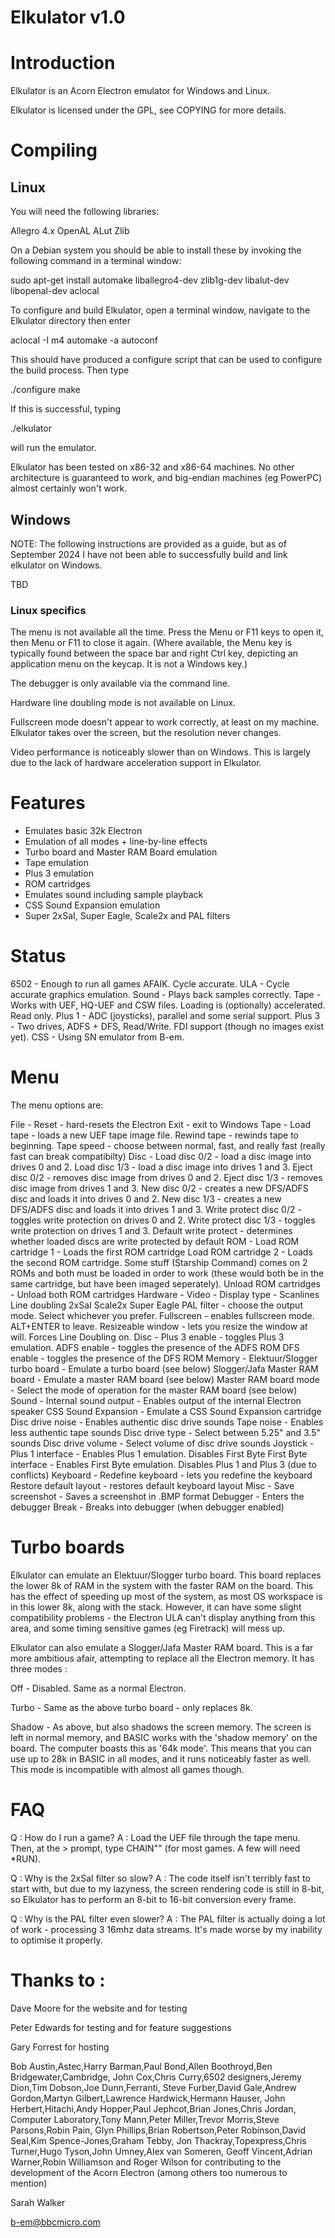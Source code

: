 # Elkulator v1.0

Introduction
============

Elkulator is an Acorn Electron emulator for Windows and Linux.

Elkulator is licensed under the GPL, see COPYING for more details.


# Compiling
## Linux

You will need the following libraries:

Allegro 4.x
OpenAL
ALut
Zlib

On a Debian system you should be able to install these by invoking the
following command in a terminal window:

  sudo apt-get install automake liballegro4-dev zlib1g-dev libalut-dev libopenal-dev aclocal

To configure and build Elkulator, open a terminal window, navigate to the
Elkulator directory then enter

  aclocal -I m4
  automake -a
  autoconf

This should have produced a configure script that can be used to configure
the build process. Then type

  ./configure
  make

If this is successful, typing

  ./elkulator

will run the emulator.

Elkulator has been tested on x86-32 and x86-64 machines. No other architecture
is guaranteed to work, and big-endian machines (eg PowerPC) almost certainly
won't work.

## Windows

NOTE: The following instructions are provided as a guide, but as of September
      2024 I have not been able to successfully build and link elkulator on 
      Windows.

TBD


### Linux specifics

The menu is not available all the time. Press the Menu or F11 keys to open it,
then Menu or F11 to close it again. (Where available, the Menu key is
typically found between the space bar and right Ctrl key, depicting an
application menu on the keycap. It is not a Windows key.)

The debugger is only available via the command line.

Hardware line doubling mode is not available on Linux.

Fullscreen mode doesn't appear to work correctly, at least on my machine.
Elkulator takes over the screen, but the resolution never changes.

Video performance is noticeably slower than on Windows. This is largely due to
the lack of hardware acceleration support in Elkulator.


Features
========

- Emulates basic 32k Electron
- Emulation of all modes + line-by-line effects
- Turbo board and Master RAM Board emulation
- Tape emulation
- Plus 3 emulation
- ROM cartridges
- Emulates sound including sample playback
- CSS Sound Expansion emulation
- Super 2xSaI, Super Eagle, Scale2x and PAL filters


Status
======

6502   - Enough to run all games AFAIK. Cycle accurate.
ULA    - Cycle accurate graphics emulation.
Sound  - Plays back samples correctly.
Tape   - Works with UEF, HQ-UEF and CSW files. Loading is (optionally) accelerated. Read only.
Plus 1 - ADC (joysticks), parallel and some serial support.
Plus 3 - Two drives, ADFS + DFS, Read/Write. FDI support (though no images exist yet).
CSS    - Using SN emulator from B-em.


Menu
====

The menu options are:

File -
    Reset         - hard-resets the Electron
    Exit          - exit to Windows
Tape -
    Load tape   - loads a new UEF tape image file.
    Rewind tape - rewinds tape to beginning.
    Tape speed - choose between normal, fast, and really fast (really fast can break compatibilty)
Disc -
    Load disc 0/2          - load a disc image into drives 0 and 2.
    Load disc 1/3          - load a disc image into drives 1 and 3.
    Eject disc 0/2         - removes disc image from drives 0 and 2.
    Eject disc 1/3         - removes disc image from drives 1 and 3.
    New disc 0/2   	   - creates a new DFS/ADFS disc and loads it into drives 0 and 2.
    New disc 1/3           - creates a new DFS/ADFS disc and loads it into drives 1 and 3.
    Write protect disc 0/2 - toggles write protection on drives 0 and 2.
    Write protect disc 1/3 - toggles write protection on drives 1 and 3.
    Default write protect  - determines whether loaded discs are write protected by default
ROM - 
    Load ROM cartridge 1 - Loads the first ROM cartridge
    Load ROM cartridge 2 - Loads the second ROM cartridge. Some stuff (Starship Command) comes on 2
                           ROMs and both must be loaded in order to work (these would both be in the
			   same cartridge, but have been imaged seperately).
    Unload ROM cartridges - Unload both ROM cartridges
Hardware - 
    Video -
        Display type - Scanlines
		       Line doubling
		       2xSaI
		       Scale2x
		       Super Eagle
		       PAL filter - choose the output mode. Select whichever you prefer.
	Fullscreen - enables fullscreen mode. ALT+ENTER to leave.
	Resizeable window - lets you resize the window at will. Forces Line Doubling on.
    Disc - Plus 3 enable - toggles Plus 3 emulation.
	   ADFS enable   - toggles the presence of the ADFS ROM
	   DFS enable    - toggles the presence of the DFS ROM
    Memory -
	   Elektuur/Slogger turbo board - Emulate a turbo board (see below)
	   Slogger/Jafa Master RAM board - Emulate a master RAM board (see below)
	   Master RAM board mode - Select the mode of operation for the master RAM board (see below)
    Sound -
	   Internal sound output - Enables output of the internal Electron speaker
	   CSS Sound Expansion - Emulate a CSS Sound Expansion cartridge
	   Disc drive noise - Enables authentic disc drive sounds
	   Tape noise       - Enables less authentic tape sounds
	   Disc drive type - Select between 5.25" and 3.5" sounds
	   Disc drive volume - Select volume of disc drive sounds
    Joystick -
	   Plus 1 interface - Enables Plus 1 emulation. Disables First Byte
	   First Byte interface - Enables First Byte emulation. Disables Plus 1 and Plus 3 (due to
 				  conflicts)
    Keyboard -
	   Redefine keyboard - lets you redefine the keyboard
           Restore default layout - restores default keyboard layout
Misc -
    Save screenshot - Saves a screenshot in .BMP format
    Debugger - Enters the debugger
    Break - Breaks into debugger (when debugger enabled)


Turbo boards
============

Elkulator can emulate an Elektuur/Slogger turbo board. This board replaces the lower
8k of RAM in the system with the faster RAM on the board. This has the effect of speeding
up most of the system, as most OS workspace is in this lower 8k, along with the stack.
However, it can have some slight compatibility problems - the Electron ULA can't display 
anything from this area, and some timing sensitive games (eg Firetrack) will mess up.

Elkulator can also emulate a Slogger/Jafa Master RAM board. This is a far more ambitious
afair, attempting to replace all the Electron memory. It has three modes :

Off - Disabled. Same as a normal Electron.

Turbo - Same as the above turbo board - only replaces 8k.

Shadow - As above, but also shadows the screen memory. The screen is left in normal memory,
         and BASIC works with the 'shadow memory' on the board. The computer boasts this as
         '64k mode'. This means that you can use up to 28k in BASIC in all modes, and it runs
         noticeably faster as well. This mode is incompatible with almost all games though.


FAQ
===

Q : How do I run a game?
A : Load the UEF file through the tape menu. Then, at the > prompt, type
    CHAIN"" (for most games. A few will need *RUN).

Q : Why is the 2xSaI filter so slow?
A : The code itself isn't terribly fast to start with, but due to my lazyness,
    the screen rendering code is still in 8-bit, so Elkulator has to perform
    an 8-bit to 16-bit conversion every frame.

Q : Why is the PAL filter even slower?
A : The PAL filter is actually doing a lot of work - processing 3 16mhz data streams.
    It's made worse by my inability to optimise it properly.


Thanks to :
===========

Dave Moore for the website and for testing

Peter Edwards for testing and for feature suggestions

Gary Forrest for hosting

Bob Austin,Astec,Harry Barman,Paul Bond,Allen Boothroyd,Ben Bridgewater,Cambridge,
John Cox,Chris Curry,6502 designers,Jeremy Dion,Tim Dobson,Joe Dunn,Ferranti,
Steve Furber,David Gale,Andrew Gordon,Martyn Gilbert,Lawrence Hardwick,Hermann Hauser,
John Herbert,Hitachi,Andy Hopper,Paul Jephcot,Brian Jones,Chris Jordan,
Computer Laboratory,Tony Mann,Peter Miller,Trevor Morris,Steve Parsons,Robin Pain,
Glyn Phillips,Brian Robertson,Peter Robinson,David Seal,Kim Spence-Jones,Graham Tebby,
Jon Thackray,Topexpress,Chris Turner,Hugo Tyson,John Umney,Alex van Someren,
Geoff Vincent,Adrian Warner,Robin Williamson and Roger Wilson for contributing to the 
development of the Acorn Electron (among others too numerous to mention)


Sarah Walker

b-em@bbcmicro.com
